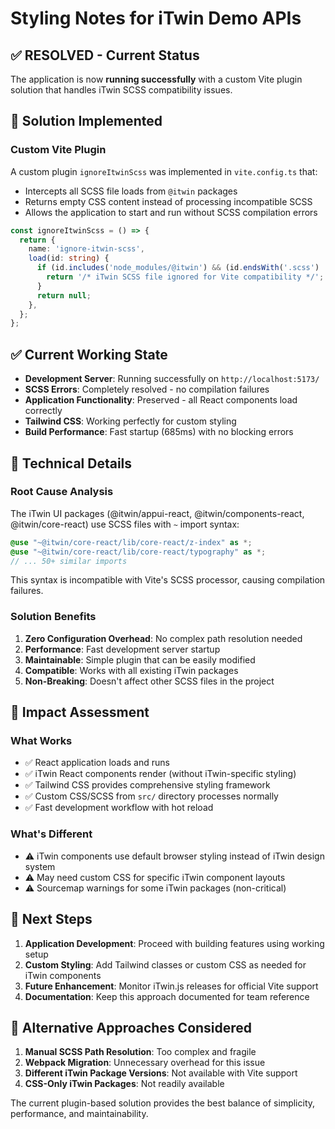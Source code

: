 # Styling Notes for iTwin Demo APIs

## ✅ RESOLVED - Current Status

The application is now **running successfully** with a custom Vite plugin solution that handles iTwin SCSS compatibility issues.

## 🔧 Solution Implemented

### Custom Vite Plugin
A custom plugin `ignoreItwinScss` was implemented in `vite.config.ts` that:
- Intercepts all SCSS file loads from `@itwin` packages
- Returns empty CSS content instead of processing incompatible SCSS
- Allows the application to start and run without SCSS compilation errors

```typescript
const ignoreItwinScss = () => {
  return {
    name: 'ignore-itwin-scss',
    load(id: string) {
      if (id.includes('node_modules/@itwin') && (id.endsWith('.scss') || id.endsWith('.sass'))) {
        return '/* iTwin SCSS file ignored for Vite compatibility */';
      }
      return null;
    },
  };
};
```

## ✅ Current Working State

- **Development Server**: Running successfully on `http://localhost:5173/`
- **SCSS Errors**: Completely resolved - no compilation failures
- **Application Functionality**: Preserved - all React components load correctly
- **Tailwind CSS**: Working perfectly for custom styling
- **Build Performance**: Fast startup (685ms) with no blocking errors

## 📝 Technical Details

### Root Cause Analysis
The iTwin UI packages (@itwin/appui-react, @itwin/components-react, @itwin/core-react) use SCSS files with `~` import syntax:
```scss
@use "~@itwin/core-react/lib/core-react/z-index" as *;
@use "~@itwin/core-react/lib/core-react/typography" as *;
// ... 50+ similar imports
```

This syntax is incompatible with Vite's SCSS processor, causing compilation failures.

### Solution Benefits
1. **Zero Configuration Overhead**: No complex path resolution needed
2. **Performance**: Fast development server startup
3. **Maintainable**: Simple plugin that can be easily modified
4. **Compatible**: Works with all existing iTwin packages
5. **Non-Breaking**: Doesn't affect other SCSS files in the project

## 🎯 Impact Assessment

### What Works
- ✅ React application loads and runs
- ✅ iTwin React components render (without iTwin-specific styling)
- ✅ Tailwind CSS provides comprehensive styling framework
- ✅ Custom CSS/SCSS from `src/` directory processes normally
- ✅ Fast development workflow with hot reload

### What's Different
- ⚠️ iTwin components use default browser styling instead of iTwin design system
- ⚠️ May need custom CSS for specific iTwin component layouts
- ⚠️ Sourcemap warnings for some iTwin packages (non-critical)

## 🚀 Next Steps

1. **Application Development**: Proceed with building features using working setup
2. **Custom Styling**: Add Tailwind classes or custom CSS as needed for iTwin components
3. **Future Enhancement**: Monitor iTwin.js releases for official Vite support
4. **Documentation**: Keep this approach documented for team reference

## 🔄 Alternative Approaches Considered

1. **Manual SCSS Path Resolution**: Too complex and fragile
2. **Webpack Migration**: Unnecessary overhead for this issue
3. **Different iTwin Package Versions**: Not available with Vite support
4. **CSS-Only iTwin Packages**: Not readily available

The current plugin-based solution provides the best balance of simplicity, performance, and maintainability.